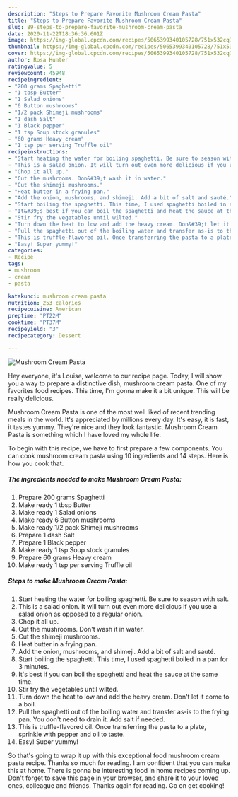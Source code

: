 ```yaml
---
description: "Steps to Prepare Favorite Mushroom Cream Pasta"
title: "Steps to Prepare Favorite Mushroom Cream Pasta"
slug: 89-steps-to-prepare-favorite-mushroom-cream-pasta
date: 2020-11-22T18:36:36.601Z
image: https://img-global.cpcdn.com/recipes/5065399340105728/751x532cq70/mushroom-cream-pasta-recipe-main-photo.jpg
thumbnail: https://img-global.cpcdn.com/recipes/5065399340105728/751x532cq70/mushroom-cream-pasta-recipe-main-photo.jpg
cover: https://img-global.cpcdn.com/recipes/5065399340105728/751x532cq70/mushroom-cream-pasta-recipe-main-photo.jpg
author: Rosa Hunter
ratingvalue: 5
reviewcount: 45948
recipeingredient:
- "200 grams Spaghetti"
- "1 tbsp Butter"
- "1 Salad onions"
- "6 Button mushrooms"
- "1/2 pack Shimeji mushrooms"
- "1 dash Salt"
- "1 Black pepper"
- "1 tsp Soup stock granules"
- "60 grams Heavy cream"
- "1 tsp per serving Truffle oil"
recipeinstructions:
- "Start heating the water for boiling spaghetti. Be sure to season with salt."
- "This is a salad onion. It will turn out even more delicious if you use a salad onion as opposed to a regular onion."
- "Chop it all up."
- "Cut the mushrooms. Don&#39;t wash it in water."
- "Cut the shimeji mushrooms."
- "Heat butter in a frying pan."
- "Add the onion, mushrooms, and shimeji. Add a bit of salt and sauté."
- "Start boiling the spaghetti. This time, I used spaghetti boiled in a pan for 3 minutes."
- "It&#39;s best if you can boil the spaghetti and heat the sauce at the same time."
- "Stir fry the vegetables until wilted."
- "Turn down the heat to low and add the heavy cream. Don&#39;t let it come to a boil."
- "Pull the spaghetti out of the boiling water and transfer as-is to the frying pan. You don&#39;t need to drain it. Add salt if needed."
- "This is truffle-flavored oil. Once transferring the pasta to a plate, sprinkle with pepper and oil to taste."
- "Easy! Super yummy!"
categories:
- Recipe
tags:
- mushroom
- cream
- pasta

katakunci: mushroom cream pasta 
nutrition: 253 calories
recipecuisine: American
preptime: "PT22M"
cooktime: "PT37M"
recipeyield: "3"
recipecategory: Dessert

---
```



![Mushroom Cream Pasta](https://img-global.cpcdn.com/recipes/5065399340105728/751x532cq70/mushroom-cream-pasta-recipe-main-photo.jpg)

Hey everyone, it's Louise, welcome to our recipe page. Today, I will show you a way to prepare a distinctive dish, mushroom cream pasta. One of my favorites food recipes. This time, I'm gonna make it a bit unique. This will be really delicious.



Mushroom Cream Pasta is one of the most well liked of recent trending meals in the world. It's appreciated by millions every day. It's easy, it is fast, it tastes yummy. They're nice and they look fantastic. Mushroom Cream Pasta is something which I have loved my whole life.


To begin with this recipe, we have to first prepare a few components. You can cook mushroom cream pasta using 10 ingredients and 14 steps. Here is how you cook that.

<!--inarticleads1-->

##### The ingredients needed to make Mushroom Cream Pasta:

1. Prepare 200 grams Spaghetti
1. Make ready 1 tbsp Butter
1. Make ready 1 Salad onions
1. Make ready 6 Button mushrooms
1. Make ready 1/2 pack Shimeji mushrooms
1. Prepare 1 dash Salt
1. Prepare 1 Black pepper
1. Make ready 1 tsp Soup stock granules
1. Prepare 60 grams Heavy cream
1. Make ready 1 tsp per serving Truffle oil




<!--inarticleads2-->

##### Steps to make Mushroom Cream Pasta:

1. Start heating the water for boiling spaghetti. Be sure to season with salt.
1. This is a salad onion. It will turn out even more delicious if you use a salad onion as opposed to a regular onion.
1. Chop it all up.
1. Cut the mushrooms. Don&#39;t wash it in water.
1. Cut the shimeji mushrooms.
1. Heat butter in a frying pan.
1. Add the onion, mushrooms, and shimeji. Add a bit of salt and sauté.
1. Start boiling the spaghetti. This time, I used spaghetti boiled in a pan for 3 minutes.
1. It&#39;s best if you can boil the spaghetti and heat the sauce at the same time.
1. Stir fry the vegetables until wilted.
1. Turn down the heat to low and add the heavy cream. Don&#39;t let it come to a boil.
1. Pull the spaghetti out of the boiling water and transfer as-is to the frying pan. You don&#39;t need to drain it. Add salt if needed.
1. This is truffle-flavored oil. Once transferring the pasta to a plate, sprinkle with pepper and oil to taste.
1. Easy! Super yummy!




So that's going to wrap it up with this exceptional food mushroom cream pasta recipe. Thanks so much for reading. I am confident that you can make this at home. There is gonna be interesting food in home recipes coming up. Don't forget to save this page in your browser, and share it to your loved ones, colleague and friends. Thanks again for reading. Go on get cooking!
